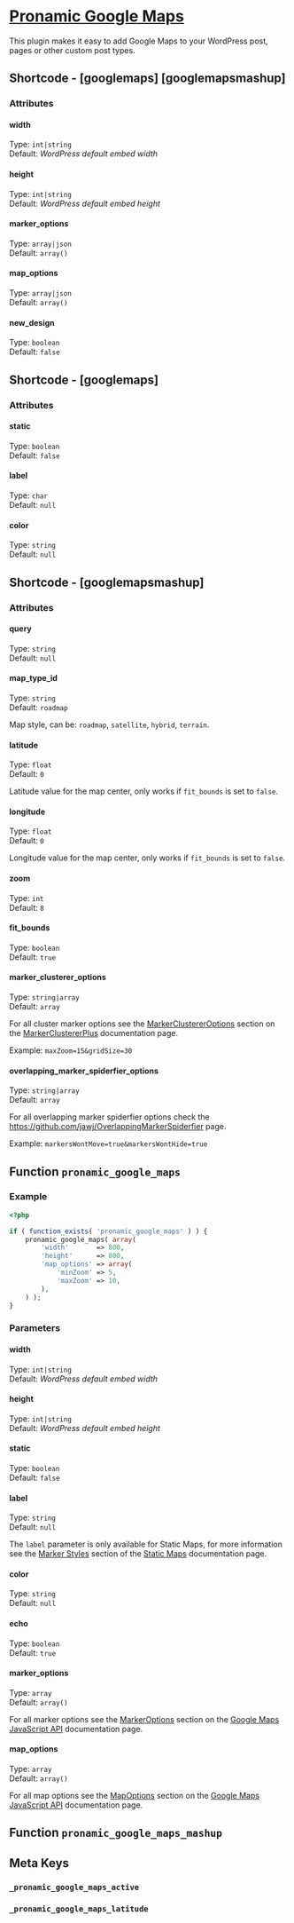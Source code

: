 # [Pronamic Google Maps](http://www.happywp.com/plugins/pronamic-google-maps/)

This plugin makes it easy to add Google Maps to your WordPress post, pages or other custom post types.

## Shortcode - [googlemaps] [googlemapsmashup]

### Attributes

#### width

Type: `int|string`  
Default: *WordPress default embed width*

#### height

Type: `int|string`  
Default: *WordPress default embed height*

#### marker_options

Type: `array|json`  
Default: `array()`  

#### map_options

Type: `array|json`  
Default: `array()`  

#### new_design

Type: `boolean`  
Default: `false`  


## Shortcode - [googlemaps]

### Attributes

#### static

Type: `boolean`  
Default: `false`  

#### label

Type: `char`  
Default: `null`  

#### color

Type: `string`  
Default: `null`  


## Shortcode - [googlemapsmashup]

### Attributes

#### query

Type: `string`  
Default: `null`  

#### map_type_id

Type: `string`  
Default: `roadmap`  

Map style, can be: `roadmap`, `satellite`, `hybrid`, `terrain`.

#### latitude

Type: `float`  
Default: `0`  

Latitude value for the map center, only works if `fit_bounds` is set to `false`. 

#### longitude

Type: `float`  
Default: `0`  

Longitude value for the map center, only works if `fit_bounds` is set to `false`.

#### zoom

Type: `int`  
Default: `8`  

#### fit_bounds

Type: `boolean`  
Default: `true`  

#### marker_clusterer_options

Type: `string|array`  
Default: `array`  

For all cluster marker options see the [MarkerClustererOptions](http://google-maps-utility-library-v3.googlecode.com/svn/trunk/markerclustererplus/docs/reference.html)
section on the [MarkerClustererPlus](http://google-maps-utility-library-v3.googlecode.com/svn/trunk/markerclustererplus/docs/reference.html) documentation page.

Example: `maxZoom=15&gridSize=30`  

#### overlapping_marker_spiderfier_options

Type: `string|array`  
Default: `array`  

For all overlapping marker spiderfier options check the https://github.com/jawj/OverlappingMarkerSpiderfier page.

Example: `markersWontMove=true&markersWontHide=true`  


## Function `pronamic_google_maps`

### Example

```php
<?php

if ( function_exists( 'pronamic_google_maps' ) ) {
	pronamic_google_maps( array(
		'width'       => 800,
		'height'      => 800,
		'map_options' => array(
			'minZoom' => 5,
			'maxZoom' => 10,
		),
	) );
}
```


### Parameters

#### width

Type: `int|string`  
Default: *WordPress default embed width*

#### height

Type: `int|string`  
Default: *WordPress default embed height*

#### static

Type: `boolean`  
Default: `false`  

#### label

Type: `string`  
Default: `null`  

The `label` parameter is only available for Static Maps, for more information 
see the [Marker Styles](https://developers.google.com/maps/documentation/staticmaps/#MarkerStyles) section
of the [Static Maps](https://developers.google.com/maps/documentation/staticmaps/) documentation page.

#### color

Type: `string`  
Default: `null`  

#### echo

Type: `boolean`  
Default: `true`  

#### marker_options

Type: `array`  
Default: `array()`  

For all marker options see the [MarkerOptions](https://developers.google.com/maps/documentation/javascript/reference#MarkerOptions)
section on the [Google Maps JavaScript API](https://developers.google.com/maps/documentation/javascript/reference) documentation page.

#### map_options

Type: `array`  
Default: `array()`  

For all map options see the [MapOptions](https://developers.google.com/maps/documentation/javascript/reference#MapOptions)
section on the [Google Maps JavaScript API](https://developers.google.com/maps/documentation/javascript/reference) documentation page.


## Function `pronamic_google_maps_mashup`



## Meta Keys

### `_pronamic_google_maps_active`

### `_pronamic_google_maps_latitude`
